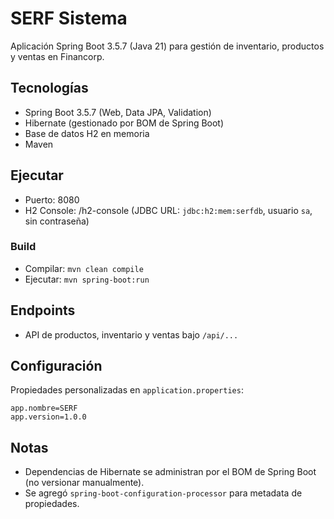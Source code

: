 # SERF Sistema

Aplicación Spring Boot 3.5.7 (Java 21) para gestión de inventario, productos y ventas en Financorp.

## Tecnologías
- Spring Boot 3.5.7 (Web, Data JPA, Validation)
- Hibernate (gestionado por BOM de Spring Boot)
- Base de datos H2 en memoria
- Maven

## Ejecutar
- Puerto: 8080
- H2 Console: /h2-console (JDBC URL: `jdbc:h2:mem:serfdb`, usuario `sa`, sin contraseña)

### Build
- Compilar: `mvn clean compile`
- Ejecutar: `mvn spring-boot:run`

## Endpoints
- API de productos, inventario y ventas bajo `/api/...`

## Configuración
Propiedades personalizadas en `application.properties`:
```
app.nombre=SERF
app.version=1.0.0
```

## Notas
- Dependencias de Hibernate se administran por el BOM de Spring Boot (no versionar manualmente).
- Se agregó `spring-boot-configuration-processor` para metadata de propiedades.
